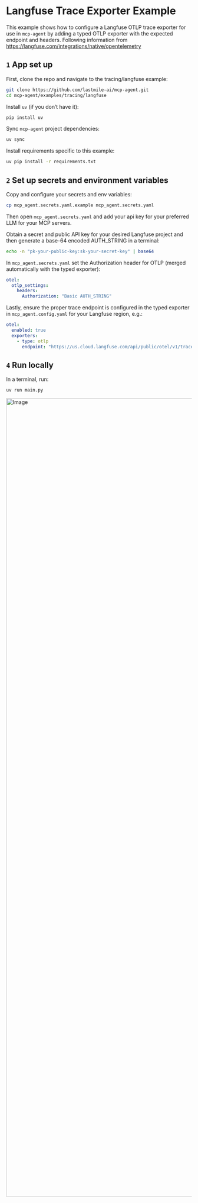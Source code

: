 # Langfuse Trace Exporter Example

This example shows how to configure a Langfuse OTLP trace exporter for use in `mcp-agent` by adding a typed OTLP exporter with the expected endpoint and headers.
Following information from https://langfuse.com/integrations/native/opentelemetry

## `1` App set up

First, clone the repo and navigate to the tracing/langfuse example:

```bash
git clone https://github.com/lastmile-ai/mcp-agent.git
cd mcp-agent/examples/tracing/langfuse
```

Install `uv` (if you don’t have it):

```bash
pip install uv
```

Sync `mcp-agent` project dependencies:

```bash
uv sync
```

Install requirements specific to this example:

```bash
uv pip install -r requirements.txt
```

## `2` Set up secrets and environment variables

Copy and configure your secrets and env variables:

```bash
cp mcp_agent.secrets.yaml.example mcp_agent.secrets.yaml
```

Then open `mcp_agent.secrets.yaml` and add your api key for your preferred LLM for your MCP servers.

Obtain a secret and public API key for your desired Langfuse project and then generate a base-64 encoded AUTH_STRING in a terminal:

```bash
echo -n "pk-your-public-key:sk-your-secret-key" | base64
```

In `mcp_agent.secrets.yaml` set the Authorization header for OTLP (merged automatically with the typed exporter):

```yaml
otel:
  otlp_settings:
    headers:
      Authorization: "Basic AUTH_STRING"
```

Lastly, ensure the proper trace endpoint is configured in the typed exporter in `mcp_agent.config.yaml` for your Langfuse region, e.g.:

```yaml
otel:
  enabled: true
  exporters:
    - type: otlp
      endpoint: "https://us.cloud.langfuse.com/api/public/otel/v1/traces"
```

## `4` Run locally

In a terminal, run:

```bash
uv run main.py
```

<img width="2160" alt="Image" src="https://github.com/user-attachments/assets/664da099-ec50-4fa8-bb89-9e6fa9880d95" />
